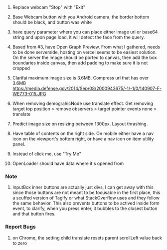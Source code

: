 1. Replace webcam "Stop" with "Exit"
2. Base Webcam button with you Android camera, the border bottom should be black, and button was white
3. have query parameter where you can place either image url or base64 string and upon page load, it will detect the face from the query.
4. Based from #3, have Open Graph Preview. From what I gathered, needs to be done serverside, hosting on vercel seems to be easiest solution. On the server the image should be ported to canvas, then add the box boundaries inside canvas, then add padding to make sure it is not cropped

5. Clarifai maximum image size is 3.6MB. Compress url that has over 3.6MB https://media.defense.gov/2014/Sep/08/2000943675/-1/-1/0/140907-F-WE773-015.JPG
6. When removing demograhicNode use translate effect. Get removing target top position > remove observers > target pointer events none > translate
7. Predict image size on resizing between 1300px. Layout thrashing.
8. Have table of contents on the right side. On mobile either have a nav icon on the viewport's bottom right, or have a nav icon on item utility panel.
9. Instead of click me, use "Try Me"
10. OpenLoader should have data where it's opened from

### Note

1. InputBox inner buttons are actually just divs, I can get away with this since those buttons are not meant to be focusable in the first place, this a scuffed version of Tagify or what StackOverflow uses and they follow the same behavior. This also prevents buttons to be actived inside form event, to clarify, when you press enter, it bubbles to the closest button and that button fires.

### Report Bugs

1. on Chrome, the setting child translate resets parent scrollLeft value back to zero
